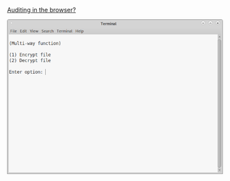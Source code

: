 <!---
File encryption without reversal shortcuts.
Encrypt your Authorship private files and OTP keys.
-->



[Auditing in the browser?](https://coliru.stacked-crooked.com/a/da2cad235c00ba7f)

<p align="center">
  <img src="https://github.com/compromise-evident/Multiway/blob/main/Other/Terminal.png">
</p>
